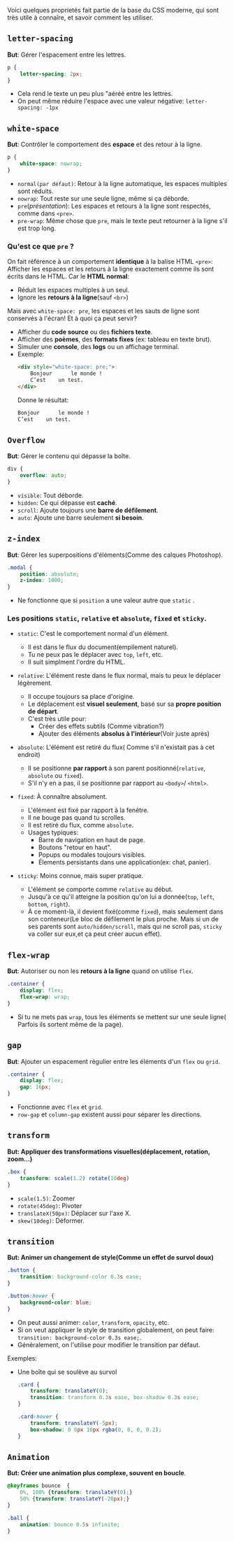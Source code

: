 Voici quelques proprietés fait partie de la base du CSS moderne, qui sont très utile à connaîre, et savoir comment les utiliser.

## ``letter-spacing``
__But__: Gérer l'espacement entre les lettres.
````css
p {
	letter-spacing: 2px;
}
````
* Cela rend le texte un peu plus "aéréé entre les lettres.
* On peut même réduire l'espace avec une valeur négative: ``letter-spacing: -1px``

## ``white-space``
__But__: Contrôler le comportement des __espace__ et des retour à la ligne.
````css
p {
	white-space: nowrap;
}
````
* ``normal(par défaut)``: Retour à la ligne automatique, les espaces multiples sont réduits.
* ``nowrap``: Tout reste sur une seule ligne, même si ça déborde.
* ``pre``(_présentation_): Les espaces et retours à la ligne sont respectés, comme dans ``<pre>``.
* ``pre-wrap``: Même chose que ``pre``, mais le texte peut retourner à la ligne s'il est trop long.

### Qu'est ce que ``pre`` ?
On fait référence à un comportement __identique__ à la balise HTML ``<pre>``: Afficher les espaces et les retours à la ligne exactement comme ils sont écrits dans le HTML.
Car le __HTML normal__:
* Réduit les espaces multiples à un seul.
* Ignore les __retours à la ligne__(sauf ``<br>``)

Mais avec ``white-space: pre``, les espaces et les sauts de ligne sont conservés à l'écran!
Et à quoi ça peut servir?
* Afficher du __code source__ ou des __fichiers texte__.
* Afficher des __poèmes__, des __formats fixes__ (ex: tableau en texte brut).
* Simuler une __console__, des __logs__ ou un affichage terminal.
* Exemple:
	````html
	<div style="white-space: pre;">
		Bonjour      le monde !
		C’est    un test.
	</div>
	````
	Donne le résultat:
	````html
  Bonjour      le monde !
  C’est    un test.
	````

## ``Overflow``
__But__: Gérer le contenu qui dépasse la boîte.
````css
div {
	overflow: auto;
}
````
* ``visible``: Tout déborde.
* ``hidden``: Ce qui dépasse est __caché__.
* ``scroll``: Ajoute toujours une __barre de défilement__.
* ``auto``: Ajoute une barre seulement __si besoin__.

## ``z-index``
__But__: Gérer les superpositions d'éléments(Comme des calques Photoshop).
````css
.modal {
	position: absolute;
	z-index: 1000;
}
````
* Ne fonctionne que si ``position`` a une valeur autre que ``static`` .

### Les positions ``static``, ``relative`` et ``absolute``, ``fixed`` et ``sticky``.
* ``static``: C'est le comportement normal d'un élément.
	* Il est dans le flux du document(empilement naturel).
	* Tu ne peux pas le déplacer avec ``top``, ``left``, etc.
	* Il suit simplment l'ordre du HTML.

* ``relative``: L'élément reste dans le flux normal, mais tu peux le déplacer légèrement.
	* Il occupe toujours sa place d'origine.
	* Le déplacement est __visuel seulement__, basé sur sa __propre position de départ__.
	* C'est très utile pour:
		* Créer des effets subtils (Comme vibration?)
		* Ajouter des éléments __absolus à l'intérieur__(Voir juste après)

* ``absolute``: L'élément est retiré du flux( Comme s'il n'existait pas à cet endroit)
	* Il se positionne __par rapport__ à son parent positionné(``relative``, ``absolute`` ou ``fixed``).
	* S'il n'y en a pas, il se positionne par rapport au ``<body>``/ ``<html>``.

* ``fixed``: À connaître absolument.
	* L'élément est fixé par rapport à la fenêtre.
	* Il ne bouge pas quand tu scrolles.
	* Il est retiré du flux, comme ``absolute``.
	* Usages typiques:
		* Barre de navigation en haut de page.
		* Boutons "retour en haut".
		* Popups ou modales toujours visibles.
		* Élements persistants dans une application(ex: chat, panier).

* ``sticky``: Moins connue, mais super pratique.
	* L'élément se comporte comme ``relative`` au début.
	* Jusqu'à ce qu'il atteigne la position qu'on lui a donnée(``top``, ``left``, ``bottom``, ``right``).
	* À ce moment-là, il devient fixé(comme ``fixed``), mais seulement dans son conteneur(Le bloc de défilement le plus proche. Mais si un de ses parents sont ``auto/hidden/scroll``, mais qui ne scroll pas,  ``sticky`` va coller sur eux,et ça peut créer aucun effet).

## ``flex-wrap``
__But__: Autoriser ou non les __retours à la ligne__ quand on utilise ``flex``.
````css
.container {
	display: flex;
	flex-wrap: wrap;
}
````
* Si tu ne mets pas ``wrap``, tous les éléments se mettent sur une seule ligne( Parfois ils sortent même de la page).

## ``gap``
__But__: Ajouter un espacement régulier entre les éléments d'un ``flex`` ou ``grid``.
````css
.container {
	display: flex;
	gap: 16px;
}
````
* Fonctionne avec ``flex`` et ``grid``.
* ``row-gap`` et ``column-gap`` existent aussi pour séparer les directions.

## ``transform``
__But: Appliquer des transformations visuelles(déplacement, rotation, zoom...)__
````css
.box {
	transform: scale(1.2) rotate(10deg)
}
````
* ``scale(1.5)``: Zoomer
* ``rotate(45deg)``: Pivoter
* ``translateX(50px)``: Déplacer sur l'axe X.
* ``skew(10deg)``: Déformer.

## ``transition``
__But: Animer un changement de style(Comme un effet de survol doux)__
````css
.button {
	transition: background-color 0.3s ease;
}

.button:hover {
	background-color: blue;
}
````
* On peut aussi animer: ``color``, ``transform``, ``opacity``, etc.
* Si on veut appliquer le style de transition globalement, on peut faire: ``transition: background-color 0.3s ease;``.
* Généralement, on l'utilise pour modifier le transition par défaut.

Exemples:
* Une boîte qui se soulève au survol
	````css
	.card {
		transform: translateY(0);
		transition: transform 0.3s ease, box-shadow 0.3s ease;
	}

	.card:hover {
		transform: translateY(-5px);
		box-shadow: 0 8px 16px rgba(0, 0, 0, 0.2);
	}
	````


## ``Animation``
__But: Créer une animation plus complexe, souvent en boucle__.
````css
@keyframes bounce  {
	0%, 100% {transform: translateY(0);}
	50% {transform: translateY(-20px);}
}

.ball {
	animation: bounce 0.5s infinite;
}
````

